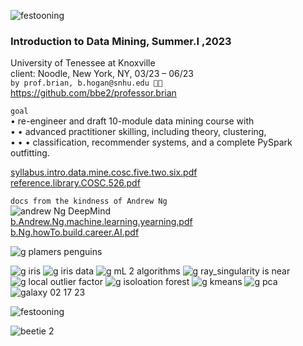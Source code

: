 ![festooning](https://user-images.githubusercontent.com/59778456/235022589-fbb23ebb-d35f-4533-b767-491e1414c652.PNG)  

### Introduction to Data Mining, Summer.I ,2023  
University of Tenessee at Knoxville  
client: Noodle, New York, NY, 03/23 – 06/23  
`by prof.brian, b.hogan@snhu.edu 🧑‍🚀 `  
https://github.com/bbe2/professor.brian    

`goal`  
• re-engineer and draft 10-module data mining course with   
• • advanced practitioner skilling, including theory, clustering,   
• • •  classification, recommender systems, and a complete PySpark outfitting.   

[syllabus.intro.data.mine.cosc.five.two.six.pdf](https://github.com/bbe2/professor/files/11680899/syllabus.intro.data.mine.cosc.five.two.six.pdf)
[reference.library.COSC.526.pdf](https://github.com/bbe2/professor/files/11587014/reference.library.COSC.526.pdf)

`docs from the kindness of Andrew Ng`   
![andrew Ng DeepMind](https://github.com/bbe2/professor/assets/59778456/95b141f8-48cc-4482-be90-eb86456172c2)  
[b.Andrew.Ng.machine.learning.yearning.pdf](https://github.com/bbe2/professor/files/11587063/b.Andrew.Ng.machine.learning.yearning.pdf)  
[b.Ng.howTo.build.career.AI.pdf](https://github.com/bbe2/professor/files/11587064/b.Ng.howTo.build.career.AI.pdf)  


![g plamers penguins](https://github.com/bbe2/professor/assets/59778456/9916fa79-5f60-41fa-ad3e-e04fd0435930)

![g iris](https://github.com/bbe2/professor/assets/59778456/97d8e1f8-bb70-4b54-bfd1-c8b879b9d6bd)
![g iris data](https://github.com/bbe2/professor/assets/59778456/0b3e8c74-19b5-4767-9ffb-c8e098733e0e)
![g mL 2 algorithms](https://github.com/bbe2/professor/assets/59778456/3d84c5c3-911f-4d15-9bec-17ace591824b)
![g ray_singularity is near](https://github.com/bbe2/professor/assets/59778456/1b87392f-ffd3-45c3-a41a-67c114585300)
![g local outlier factor](https://github.com/bbe2/professor/assets/59778456/55775d4c-08ff-4e62-95bc-d28ffa4bd6a5)
![g isoloation forest](https://github.com/bbe2/professor/assets/59778456/e29df8e5-d828-423b-8e4c-abb613c99a8b)
![g kmeans](https://github.com/bbe2/professor/assets/59778456/ecfb79ae-be2d-415b-9f6d-df4529cd3a23)
![g pca](https://github.com/bbe2/professor/assets/59778456/76d5a632-2aec-4420-a0e0-1029d682e668)
![galaxy 02 17 23](https://github.com/bbe2/professor/assets/59778456/84f7cd04-7bbc-4d2c-8323-3c656ac35e89)


![festooning](https://user-images.githubusercontent.com/59778456/235022589-fbb23ebb-d35f-4533-b767-491e1414c652.PNG)  

![beetie 2](https://github.com/bbe2/professor/assets/59778456/67a834c1-2d90-4e22-baf1-ec3eac7f73ba)
